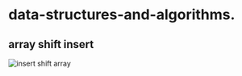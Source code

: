 # data-structures-and-algorithms.
  ## array shift insert
![insert shift array](https://user-images.githubusercontent.com/61474974/156448286-96e887c3-d02b-4589-b744-11552001545a.jpg)
